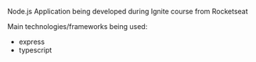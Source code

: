 Node.js Application being developed during Ignite course from Rocketseat

Main technologies/frameworks being used:

- express
- typescript
